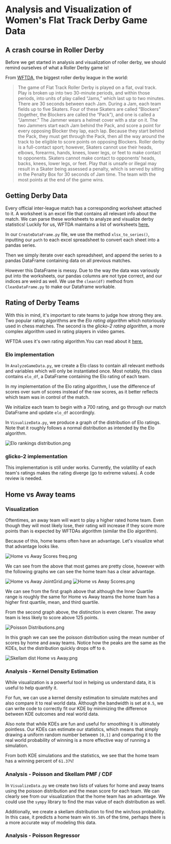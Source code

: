# Analysis and Visualization of Women's Flat Track Derby Game Data

## A crash course in Roller Derby
Before we get started in analysis and visualization of roller
derby, we should remind ourselves of what a Roller Derby game is!

From [WFTDA](https://rules.wftda.com/summary.html), the biggest roller derby league in the world: 
> The game of Flat Track Roller Derby is played on a flat, oval track.
> Play is broken up into two 30-minute periods, and within those periods, into units of play called “Jams,” which last up to two minutes. There are 30 seconds between each Jam. During a Jam, each team fields up to five Skaters. Four of these Skaters are called “Blockers” (together, the Blockers are called the “Pack”), and one is called a “Jammer.” The Jammer wears a helmet cover with a star on it.
The two Jammers start each Jam behind the Pack, and score a point for every opposing Blocker they lap, each lap. Because they start behind the Pack, they must get through the Pack, then all the way around the track to be eligible to score points on opposing Blockers.
Roller derby is a full-contact sport; however, Skaters cannot use their heads, elbows, forearms, hands, knees, lower legs, or feet to make contact to opponents. Skaters cannot make contact to opponents’ heads, backs, knees, lower legs, or feet.
Play that is unsafe or illegal may result in a Skater being assessed a penalty, which is served by sitting in the Penalty Box for 30 seconds of Jam time.
The team with the most points at the end of the game wins.

## Getting Derby Data
Every official inter-league match has a corresponding worksheet attached to it.
A worksheet is an excel file that contains all relevant info about the match.
We can parse these worksheets to analyze and visualize derby statistics! Luckily for us, WFTDA
maintains a list of worksheets [here.](https://drive.google.com/drive/folders/1TC1QUmpIwy9NZX9DBPUPoHjkjFbbzyYr)

In our `CreateDataFrame.py` file, we use the method
`xlsx_to_series()`, inputting our `path` to each excel spreadsheet
to convert each sheet into a pandas series.

Then we simply iterate over each spreadsheet, and append the
series to a pandas DataFrame containing data on all previous matches.

However this DataFrame is messy. Due to the way the data was
variously put into the worksheets, our pandas columns are not
type correct, and our indices are weird as well. We use the `clean(df)`
method from `CleanDataFrame.py` to make our
Dataframe workable. 
 
## Rating of Derby Teams
With this in mind, it's important to rate teams to judge how strong
they are. Two popular rating algorithms are the *Elo rating algorithm*
which notoriously used in chess matches. The second
is the *glicko-2 rating algorithm*, a more complex algorithm used
in rating players in video games.

WFTDA uses it's own rating algorithm.You can read about it [here.](https://static.wftda.com/files/competition/2023-WFTDA-Rankings-Algorithm.pdf)

### Elo implementation
In `AnalyzeGameData.py`, we create a Elo class to contain all relevant
methods and variables which will only be instantiated
once. Most notably, this class contains `elo_df`, a DataFrame
containing the Elo rating of each team.

In my implementation of the Elo rating algorithm, I use the
difference of scores over sum of scores instead of the raw scores, as
it better reflects which team was in control of the match.

We initialize each team to begin with a 700 rating, and go through
our match DataFrame and update `elo_df` accordingly.

In `VisualizeData.py`, we produce a graph of the distribution of
Elo ratings. Note that it roughly follows a normal distribution as
intended by the Elo algorithm.

![Elo rankings distribution.png](Elo%20rankings%20distribution.png)

### glicko-2 implementation
This implementation is still under works. Currently, the volatility
of each team's ratings makes the rating diverge (go to extreme values).
A code review is needed.

## Home vs Away teams
### Visualization
Oftentimes, an away team will want to play a higher rated
home team. Even though they will most likely lose, their
rating will increase if they score more points than is expected
by WFTDAs algorithm (similar the Elo algorithm).

Because of this, home teams often have an advantage. Let's
visualize what that advantage looks like.

![Home vs Away Scores freq.png](Home%20vs%20Away%20Scores%20freq.png)

We can see from the above that most games are pretty close,
however with the following graphs we can see the home team
has a clear advantage.

![Home vs Away JointGrid.png](Home%20vs%20Away%20JointGrid.png)
![Home vs Away Scores.png](Home%20vs%20Away%20Scores.png)

We can see from the first graph above that although the
Inner Quartile range is roughly the same for Home vs Away teams
the home team has a higher first quartile, mean, and third quartile.

From the second graph above, the distinction is even clearer.
The away team is less likely to score above 125 points.

![Poisson Distributions.png](Poisson%20Distributions.png)

In this graph we can see the poisson distribution using the mean
number of scores by home and away teams. Notice how the peaks
are the same as the KDEs, but the distribution quickly drops off to `0`.

![Skellam dist Home vs Away.png](Skellam%20dist%20Home%20vs%20Away.png)

### Analysis - Kernel Density Estimation
While visualization is a powerful tool in helping us
understand data, it is useful to help quantify it.

For fun, we can use a kernel density estimation to simulate matches
and also compare it to real world data. Although the bandwidth
is set at `0.5`, we can write code to correctly fit our KDE by
minimizing the difference between KDE outcomes and real world data.

Also note that while KDEs are fun and useful for smoothing
it is ultimately pointless. Our KDEs can estimate our statistics,
which means that simply drawing a uniform random number between
`[0,1]` and comparing it to the real world probability of winning
is a more effective way of running a simulation.

From both KDE simulations and the statistics, we see that the
home team has a winning percent of `61.37%`!

### Analysis - Poisson and Skellam PMF / CDF
In `VisualizeData.py` we create two lists of values for home
and away teams using the poisson distribution and the mean score
for each team. We can clearly see from our visualization that
the home team has an advantage. We could use the `sympy` library
to find the max value of each distribution as well.

Additionally, we create a skellam distribution to find the win/loss
probability. In this case, it predicts a home team win `95.58%` of
the time, perhaps there is a more accurate way of modeling this data.

### Analysis - Poisson Regressor
